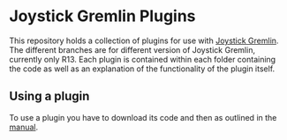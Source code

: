 # Joystick Gremlin Plugins

This repository holds a collection of plugins for use with [Joystick Gremlin](https://github.com/WhiteMagic/JoystickGremlin). The different branches are for different version of Joystick Gremlin, currently only R13. Each plugin is contained within each folder containing the code as well as an explanation of the functionality of the plugin itself.

## Using a plugin

To use a plugin you have to download its code and then as outlined in the [manual](https://whitemagic.github.io/JoystickGremlin/interface/#3_7).
